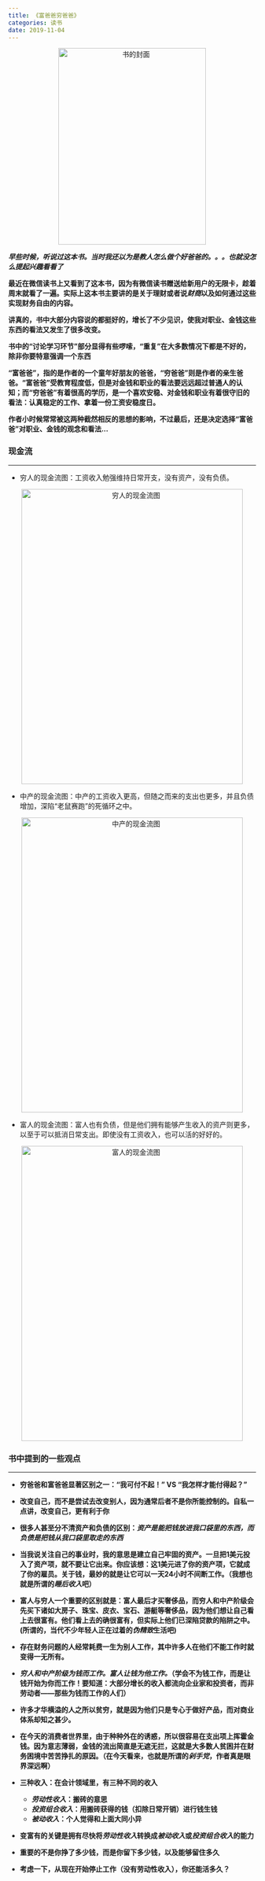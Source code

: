 ```yaml
---
title: 《富爸爸穷爸爸》
categories: 读书
date: 2019-11-04
---
```


<div align="center">
<img src="https://i.loli.net/2019/11/05/1qgfPZBXMmvG6hW.jpg" width = "300" height="400" alt="书的封面">
</div>

***早些时候，听说过这本书。当时我还以为是教人怎么做个好爸爸的。。。也就没怎么提起兴趣看看了***

**最近在微信读书上又看到了这本书，因为有微信读书赠送给新用户的无限卡，趁着周末就看了一遍。实际上这本书主要讲的是关于理财或者说*财商*以及如何通过这些实现财务自由的内容。**

**讲真的，书中大部分内容说的都挺好的，增长了不少见识，使我对职业、金钱这些东西的看法又发生了很多改变。**

**书中的“讨论学习环节”部分显得有些啰嗦，“重复”在大多数情况下都是不好的，除非你要特意强调一个东西**

**“富爸爸”，指的是作者的一个童年好朋友的爸爸，“穷爸爸”则是作者的亲生爸爸。“富爸爸”受教育程度低，但是对金钱和职业的看法要远远超过普通人的认知；而“穷爸爸”有着很高的学历，是一个喜欢安稳、对金钱和职业有着很守旧的看法：认真稳定的工作、拿着一份工资安稳度日。**

**作者小时候常常被这两种截然相反的思想的影响，不过最后，还是决定选择“富爸爸”对职业、金钱的观念和看法...**

### 现金流
---

* 穷人的现金流图：工资收入勉强维持日常开支，没有资产，没有负债。

<center class="half">
<img src="https://i.loli.net/2019/11/05/xknlXWYDBbtoT3h.jpg" width = "450" height="600" alt="穷人的现金流图">
</center>

* 中产的现金流图：中产的工资收入更高，但随之而来的支出也更多，并且负债增加，深陷“老鼠赛跑”的死循环之中。

<center class="half">
<img src="https://i.loli.net/2019/11/06/HDfjXBGY9KMsoNw.jpg" width = "450" height="600" alt="中产的现金流图">
</center>

* 富人的现金流图：富人也有负债，但是他们拥有能够产生收入的资产则更多，以至于可以抵消日常支出。即使没有工资收入，也可以活的好好的。

<center class="half">
<img src="https://i.loli.net/2019/11/06/aVQArdo16IeXnZW.jpg" width = "450" height="600" alt="富人的现金流图">
</center>

### 书中提到的一些观点
---

* **穷爸爸和富爸爸显著区别之一：“我可付不起！” VS “我怎样才能付得起？”**

* **改变自己，而不是尝试去改变别人，因为通常后者不是你所能控制的。自私一点讲，改变自己，更有利于你**

* **很多人甚至分不清资产和负债的区别：*资产是能把钱放进我口袋里的东西，而负债是把钱从我口袋里取走的东西***

* **当我说关注自己的事业时，我的意思是建立自己牢固的资产。一旦把1美元投入了资产项，就不要让它出来。你应该想：这1美元进了你的资产项，它就成了你的雇员。关于钱，最妙的就是让它可以一天24小时不间断工作。（我想也就是所谓的*睡后收入*吧）**

* **富人与穷人一个重要的区别就是：富人最后才买奢侈品，而穷人和中产阶级会先买下诸如大房子、珠宝、皮衣、宝石、游艇等奢侈品，因为他们想让自己看上去很富有。他们看上去的确很富有，但实际上他们已深陷贷款的陷阱之中。(所谓的，当代不少年轻人正在过着的*伪精致*生活吧)**

* **存在财务问题的人经常耗费一生为别人工作，其中许多人在他们不能工作时就变得一无所有。**

* ***穷人和中产阶级为钱而工作。富人让钱为他工作。*（学会不为钱工作，而是让钱开始为你而工作！要知道：大部分增长的收入都流向企业家和投资者，而非劳动者——那些为钱而工作的人们）**

* **许多才华横溢的人之所以贫穷，就是因为他们只是专心于做好产品，而对商业体系却知之甚少。**

* **在今天的消费者世界里，由于种种外在的诱惑，所以很容易在支出项上挥霍金钱。因为意志薄弱，金钱的流出简直是无遮无拦，这就是大多数人贫困并在财务困境中苦苦挣扎的原因。（在今天看来，也就是所谓的*剁手党*，作者真是眼界深远啊）**

* **三种收入：在会计领域里，有三种不同的收入**
    * ***劳动性收入*：搬砖的意思**
    * ***投资组合收入*：用搬砖获得的钱（扣除日常开销）进行钱生钱**
    * ***被动收入*：个人觉得和上面大同小异**


* **变富有的关键是拥有尽快将*劳动性收入*转换成*被动收入*或*投资组合收入*的能力**

* **重要的不是你挣了多少钱，而是你留下多少钱，以及能够留住多久**

* **考虑一下，从现在开始停止工作（没有劳动性收入），你还能活多久？**
